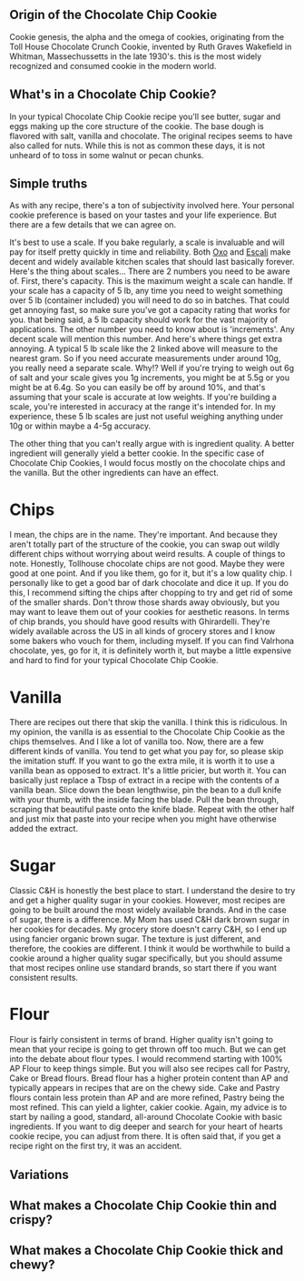 ## Origin of the Chocolate Chip Cookie
Cookie genesis, the alpha and the omega of cookies, originating from the Toll House Chocolate Crunch Cookie, invented by Ruth Graves Wakefield in Whitman, Massechussetts in the late 1930's. this is the most widely recognized and consumed cookie in the modern world.

## What's in a Chocolate Chip Cookie?
In your typical Chocolate Chip Cookie recipe you'll see butter, sugar and eggs making up the core structure of the cookie. The base dough is flavored with salt, vanilla and chocolate. The original recipes seems to have also called for nuts. While this is not as common these days, it is not unheard of to toss in some walnut or pecan chunks.

## Simple truths
As with any recipe, there's a ton of subjectivity involved here. Your personal cookie preference is based on your tastes and your life experience. But there are a few details that we can agree on.

It's best to use a scale. If you bake regularly, a scale is invaluable and will pay for itself pretty quickly in time and reliability. Both [Oxo](https://www.amazon.com/OXO-Grips-Scale-Pull-Out-Display/dp/B08F93MQ1X/ref=sr_1_11?keywords=kitchen+scale&qid=1655231577&sr=8-11) and [Escali](https://www.amazon.com/dp/B001KYSPHK/ref=sspa_dk_detail_0?psc=1&pf_rd_p=81235241-515c-4d38-b71a-0a05c42c47dd&pf_rd_r=4DTZFTZKGVAD0REF3C8H&pd_rd_wg=UMZL9&pd_rd_w=Vm17p&content-id=amzn1.sym.81235241-515c-4d38-b71a-0a05c42c47dd&pd_rd_r=aab59147-a88b-47ee-b37c-4d6ed04d0000&s=kitchen&spLa=ZW5jcnlwdGVkUXVhbGlmaWVyPUFMWks5U0swWVBVVFQmZW5jcnlwdGVkSWQ9QTA1NzY3NzZSQTlQNTlZRzhTTk8mZW5jcnlwdGVkQWRJZD1BMDYxMzE3MzFXOFQ1NVJOVFhYNjImd2lkZ2V0TmFtZT1zcF9kZXRhaWxfdGhlbWF0aWMmYWN0aW9uPWNsaWNrUmVkaXJlY3QmZG9Ob3RMb2dDbGljaz10cnVl) make decent and widely available kitchen scales that should last basically forever. Here's the thing about scales... There are 2 numbers you need to be aware of. First, there's capacity. This is the maximum weight a scale can handle. If your scale has a capacity of 5 lb, any time you need to weight something over 5 lb (container included) you will need to do so in batches. That could get annoying fast, so make sure you've got a capacity rating that works for you. that being said, a 5 lb capacity should work for the vast majority of applications. The other number you need to know about is 'increments'. Any decent scale will mention this number. And here's where things get extra annoying. A typical 5 lb scale like the 2 linked above will measure to the nearest gram. So if you need accurate measurements under around 10g, you really need a separate scale. Why!? Well if you're trying to weigh out 6g of salt and your scale gives you 1g increments, you might be at 5.5g or you might be at 6.4g. So you can easily be off by around 10%, and that's assuming that your scale is accurate at low weights. If you're building a scale, you're interested in accuracy at the range it's intended for. In my experience, these 5 lb scales are just not useful weighing anything under 10g or within maybe a 4-5g accuracy.

The other thing that you can't really argue with is ingredient quality. A better ingredient will generally yield a better cookie. In the specific case of Chocolate Chip Cookies, I would focus mostly on the chocolate chips and the vanilla. But the other ingredients can have an effect.

# Chips
I mean, the chips are in the name. They're important. And because they aren't totally part of the structure of the cookie, you can swap out wildly different chips without worrying about weird results. A couple of things to note. Honestly, Tollhouse chocolate chips are not good. Maybe they were good at one point. And if you like them, go for it, but it's a low quality chip. I personally like to get a good bar of dark chocolate and dice it up. If you do this, I recommend sifting the chips after chopping to try and get rid of some of the smaller shards. Don't throw those shards away obviously, but you may want to leave them out of your cookies for aesthetic reasons. In terms of chip brands, you should have good results with Ghirardelli. They're widely available across the US in all kinds of grocery stores and I know some bakers who vouch for them, including myself. If you can find Valrhona chocolate, yes, go for it, it is definitely worth it, but maybe a little expensive and hard to find for your typical Chocolate Chip Cookie.

# Vanilla
There are recipes out there that skip the vanilla. I think this is ridiculous. In my opinion, the vanilla is as essential to the Chocolate Chip Cookie as the chips themselves. And I like a lot of vanilla too. Now, there are a few different kinds of vanilla. You tend to get what you pay for, so please skip the imitation stuff. If you want to go the extra mile, it is worth it to use a vanilla bean as opposed to extract. It's a little pricier, but worth it. You can basically just replace a Tbsp of extract in a recipe with the contents of a vanilla bean. Slice down the bean lengthwise, pin the bean to a dull knife with your thumb, with the inside facing the blade. Pull the bean through, scraping that beautiful paste onto the knife blade. Repeat with the other half and just mix that paste into your recipe when you might have otherwise added the extract.

# Sugar
Classic C&H is honestly the best place to start. I understand the desire to try and get a higher quality sugar in your cookies. However, most recipes are going to be built around the most widely available brands. And in the case of sugar, there is a difference. My Mom has used C&H dark brown sugar in her cookies for decades. My grocery store doesn't carry C&H, so I end up using fancier organic brown sugar. The texture is just different, and therefore, the cookies are different. I think it would be worthwhile to build a cookie around a higher quality sugar specifically, but you should assume that most recipes online use standard brands, so start there if you want consistent results.

# Flour
Flour is fairly consistent in terms of brand. Higher quality isn't going to mean that your recipe is going to get thrown off too much. But we can get into the debate about flour types. I would recommend starting with 100% AP Flour to keep things simple. But you will also see recipes call for Pastry, Cake or Bread flours. Bread flour has a higher protein content than AP and typically appears in recipes that are on the chewy side. Cake and Pastry flours contain less protein than AP and are more refined, Pastry being the most refined. This can yield a lighter, cakier cookie. Again, my advice is to start by nailing a good, standard, all-around Chocolate Cookie with basic ingredients. If you want to dig deeper and search for your heart of hearts cookie recipe, you can adjust from there. It is often said that, if you get a recipe right on the first try, it was an accident.

## Variations

## What makes a Chocolate Chip Cookie thin and crispy?

## What makes a Chocolate Chip Cookie thick and chewy?
